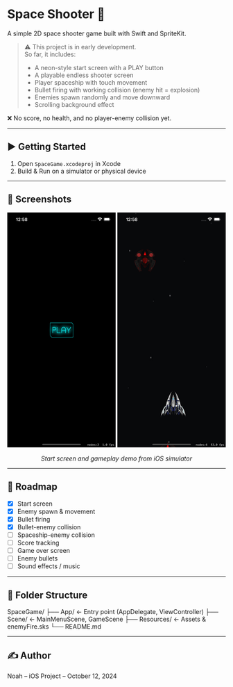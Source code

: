 # Space Shooter 🚀

A simple 2D space shooter game built with Swift and SpriteKit.

> ⚠️ This project is in early development.  
> So far, it includes:
> - A neon-style start screen with a PLAY button  
> - A playable endless shooter screen  
> - Player spaceship with touch movement  
> - Bullet firing with working collision (enemy hit = explosion)  
> - Enemies spawn randomly and move downward  
> - Scrolling background effect

❌ No score, no health, and no player-enemy collision yet.

---

## ▶️ Getting Started

1. Open `SpaceGame.xcodeproj` in Xcode  
2. Build & Run on a simulator or physical device

---

## 📸 Screenshots

<p align="center">
  <img src="img/start_screen.png" alt="Start Screen" width="250"/>
  <img src="img/gameplay_scene.png" alt="Gameplay Scene" width="250"/>
</p>

<p align="center"><i>Start screen and gameplay demo from iOS simulator</i></p>

---
## 🔄 Roadmap

- [x] Start screen  
- [x] Enemy spawn & movement  
- [x] Bullet firing  
- [x] Bullet-enemy collision  
- [ ] Spaceship-enemy collision  
- [ ] Score tracking  
- [ ] Game over screen  
- [ ] Enemy bullets  
- [ ] Sound effects / music  

---

## 📁 Folder Structure

SpaceGame/
├── App/ ← Entry point (AppDelegate, ViewController)
├── Scene/ ← MainMenuScene, GameScene
├── Resources/ ← Assets & enemyFire.sks
└── README.md

---

## ✍️ Author

Noah – iOS Project – October 12, 2024
